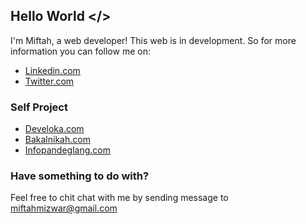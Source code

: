 ## Hello World </>

I'm Miftah, a web developer! This web is in development. So for more information you can follow me on: 
- [Linkedin.com](https://linkedin.com/in/miftahmizwar)
- [Twitter.com](https://twitter.com/mvthm)

### Self Project

- [Develoka.com](https://develoka.com)
- [Bakalnikah.com](https://bakalnikah.com)
- [Infopandeglang.com](https://infopandeglang.com)

### Have something to do with?

Feel free to chit chat with me by sending message to miftahmizwar@gmail.com

